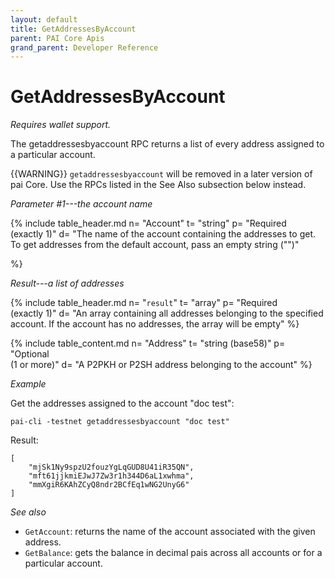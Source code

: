 ```yaml
---
layout: default
title: GetAddressesByAccount
parent: PAI Core Apis
grand_parent: Developer Reference
---
```


GetAddressesByAccount
========================

*Requires wallet support.*

The getaddressesbyaccount RPC returns a list of every address assigned to a particular account.

{{WARNING}} `getaddressesbyaccount` will be removed in a later version of pai
Core.  Use the RPCs listed in the See Also subsection below instead.

*Parameter #1---the account name*

{% include table_header.md
  n= "Account"
  t= "string"
  p= "Required<br>(exactly 1)"
  d= "The name of the account containing the addresses to get.  To get addresses from the default account, pass an empty string (\"\")"

%}

*Result---a list of addresses*

{% include table_header.md
  n= "`result`"
  t= "array"
  p= "Required<br>(exactly 1)"
  d= "An array containing all addresses belonging to the specified account.  If the account has no addresses, the array will be empty"
%}

{% include table_content.md
  n= "Address"
  t= "string (base58)"
  p= "Optional<br>(1 or more)"
  d= "A P2PKH or P2SH address belonging to the account"
%}

*Example*

Get the addresses assigned to the account "doc test":

```
pai-cli -testnet getaddressesbyaccount "doc test"
```

Result:

```
[
    "mjSk1Ny9spzU2fouzYgLqGUD8U41iR35QN",
    "mft61jjkmiEJwJ7Zw3r1h344D6aL1xwhma",
    "mmXgiR6KAhZCyQ8ndr2BCfEq1wNG2UnyG6"
]
```

*See also*

* `GetAccount`: returns the name of the account associated with the given address.
* `GetBalance`: gets the balance in decimal pais across all accounts or for a particular account.

